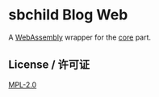 # sbchild Blog Web

A [WebAssembly](https://webassembly.org/) wrapper for the [core](../) part.

## License / 许可证

[MPL-2.0](./LICENSE)
